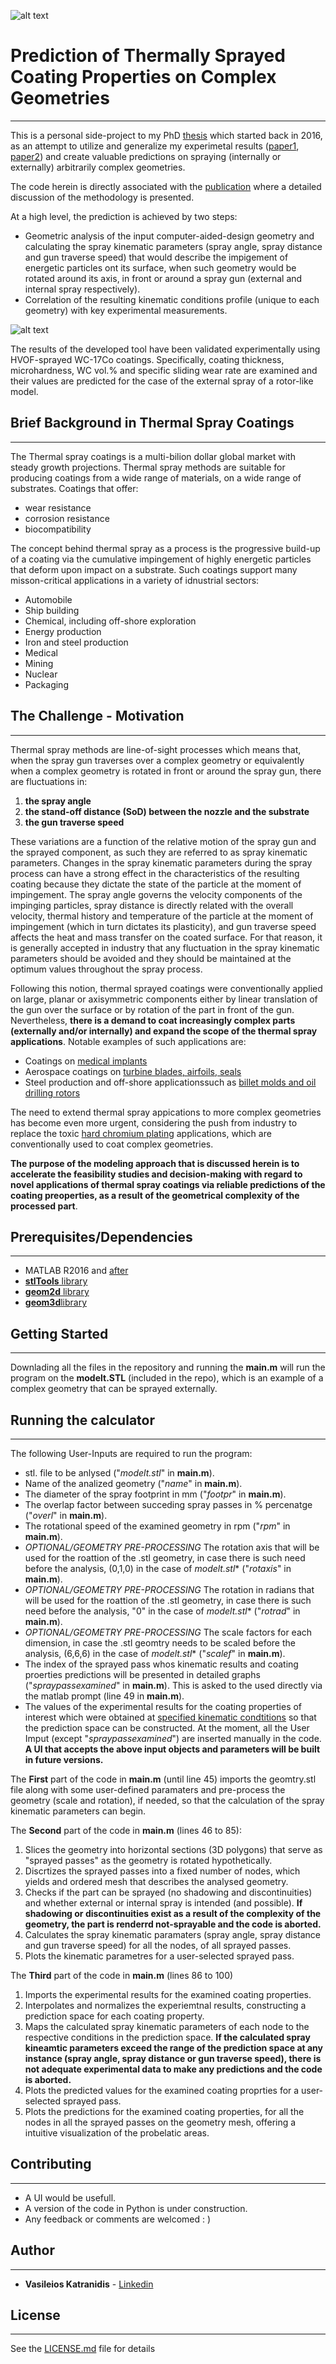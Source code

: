 
![alt text](https://avatars2.githubusercontent.com/u/26812832?s=400&u=f4f2ba2f5babea6f0dd0885817a10cb6306d2ea6&v=4 "")


# Prediction of Thermally Sprayed Coating Properties on Complex Geometries 
***


This is a personal side-project to my PhD [thesis](http://epubs.surrey.ac.uk/847080/1/revised%20Thesis%20V4%20KATRANIDIS%20VASILEIOS.pdf) which started back in 2016, as an attempt to utilize and generalize my experimetal results ([paper1](https://www.sciencedirect.com/science/article/pii/S0257897217300166), [paper2](https://www.sciencedirect.com/science/article/pii/S0257897217309131)) and create valuable predictions on spraying (internally or externally) arbitrarily complex geometries.


The code herein is directly associated with the [publication](https://link.springer.com/article/10.1007/s11666-018-0739-6) where a detailed discussion of the methodology is presented.

At a high level, the prediction is achieved by two steps:
* Geometric analysis of the input computer-aided-design geometry and calculating the spray kinematic parameters (spray angle, spray distance and gun traverse speed) that would describe the impigement of energetic particles ont its surface, when such geometry would be rotated around its axis, in front or around a spray gun (external and internal spray respectively).
* Correlation of the resulting kinematic conditions profile (unique to each geometry) with key experimental measurements.


![alt text](https://media.springernature.com/lw785/springer-static/image/art%3A10.1007%2Fs11666-018-0739-6/MediaObjects/11666_2018_739_Fig1_HTML.png "High level functionality of the application")




The results of the developed tool have been validated experimentally using HVOF-sprayed WC-17Co coatings. Specifically, coating thickness, microhardness, WC vol.% and specific sliding wear rate are examined and their values are predicted for the case of the external spray of a rotor-like model.
 

## Brief Background in Thermal Spray Coatings
***

The Thermal spray coatings is a multi-bilion dollar global market with steady growth projections. Thermal spray methods are suitable for producing coatings from a wide range of materials, on a wide range of substrates. Coatings that offer:
* wear resistance
* corrosion resistance
* biocompatibility

The concept behind thermal spray as a process is the progressive build-up of a coating via the cumulative impingement of highly energetic particles that deform upon impact on a substrate. Such coatings support many misson-critical applications in a variety of idnustrial sectors:
* Automobile
* Ship building
* Chemical, including off-shore exploration
* Energy production
* Iron and steel production
* Medical
* Mining
* Nuclear
* Packaging 


## The Challenge - Motivation
***
Thermal spray methods are line-of-sight processes which means that, when the spray gun traverses over a complex geometry or equivalently when a complex geometry is rotated in front or around the spray gun, there are fluctuations in:
1. **the spray angle**
2. **the stand-off distance (SoD) between the nozzle and the substrate**
3. **the gun traverse speed**

These variations are a function of the relative motion of the spray gun and the sprayed component, as such they are referred to as spray kinematic parameters. Changes in the spray kinematic parameters during the spray process can have a strong effect in the characteristics of the resulting coating because they dictate the state of the particle at the moment of impingement. The spray angle governs the velocity components of the impinging particles, spray distance is directly related with the overall velocity, thermal history and temperature of the particle at the moment of impingement (which in turn dictates its plasticity), 
and gun traverse speed affects the heat and mass transfer on the coated surface. For that reason, it is generally accepted in industry that any fluctuation in the spray kinematic parameters should be avoided and they should be maintained at the optimum values throughout the spray process.

Following this notion, thermal sprayed coatings were conventionally applied on large, planar or axisymmetric components either by linear translation of the gun over the surface or by rotation of the part in front of the gun. Nevertheless, **there is a demand to coat increasingly complex parts (externally and/or internally) and expand the scope of the thermal spray applications**. Notable examples of such applications are:

* Coatings on [medical implants](https://www.ncbi.nlm.nih.gov/pubmed/26810376)
* Aerospace coatings on [turbine blades, airfoils, seals](https://www.springer.com/la/book/9780387283197)
* Steel production and off-shore applicationssuch as [billet molds and oil drilling rotors](https://www.researchgate.net/publication/223936718_Novel_composite_coating_technology_in_primary_and_conversion_industry_applications)

The need to extend thermal spray appications to more complex geometries has become even more urgent, considering the push from industry to replace the toxic [hard chromium plating](https://en.wikipedia.org/wiki/Chrome_plating) applications, which are conventionally used to coat complex geometries.

**The purpose of the modeling approach that is discussed herein is to accelerate the feasibility studies and decision-making with regard to novel applications of thermal spray coatings via reliable predictions of the coating preoperties, as a result of the geometrical complexity of the processed part**.

## Prerequisites/Dependencies
***

* MATLAB R2016 and [after](https://uk.mathworks.com/downloads/)
* [**stlTools** library](https://uk.mathworks.com/matlabcentral/fileexchange/51200-stltools)
* [**geom2d** library](https://uk.mathworks.com/matlabcentral/fileexchange/7844-geom2d)
* [**geom3d**library](https://uk.mathworks.com/matlabcentral/fileexchange/24484-geom3d?s_tid=FX_rc1_behav)



## Getting Started
***
Downlading all the files in the repository and running the **main.m** will run the program on the **modelt.STL** (included in the repo), which is an example of a complex geometry that can be sprayed externally.

## Running the calculator
***
The following User-Inputs are required to run the program:
* stl. file to be anlysed ("*modelt.stl*" in **main.m**).
* Name of the analized geometry ("*name*" in **main.m**).
* The diameter of the spray footprint in mm ("*footpr*" in **main.m**).
* The overlap factor between succeding spray passes in % percenatge ("*overl*" in **main.m**).
* The rotational speed of the examined geometry in rpm ("*rpm*" in **main.m**).
* *OPTIONAL/GEOMETRY PRE-PROCESSING* The rotation axis that will be used for the roattion of the .stl geometry, in case there is such need before the analysis, (0,1,0) in the case of *modelt.stl** ("*rotaxis*" in **main.m**).
* *OPTIONAL/GEOMETRY PRE-PROCESSING* The rotation in radians that will be used for the roattion of the .stl geometry, in case there is such need before the analysis, "0" in the case of *modelt.stl** ("*rotrad*" in **main.m**).
* *OPTIONAL/GEOMETRY PRE-PROCESSING* The scale factors for each dimension, in case the .stl geomtry needs to be scaled before the analysis, (6,6,6) in the case of *modelt.stl** ("*scalef*" in **main.m**).
* The index of the sprayed pass whos kinematic results and coating proerties predictions will be presented in detailed graphs ("*spraypassexamined*" in **main.m**). This is asked to the used directly via the matlab prompt (line 49 in **main.m**).
* The values of the experimental results for the coating properties of interest which were obtained at [specified kinematic condtitions](https://link.springer.com/article/10.1007/s11666-018-0739-6) so that the prediction space can be constructed.
At the moment, all the User Imput (except "*spraypassexamined*") are inserted manually in the code. **A UI that accepts the above input objects and parameters will be built in future versions.**


The **First** part of the code in **main.m** (until line 45) imports the geomtry.stl file along with some user-defined paramaters and pre-process the geometry (scale and rotation), if needed, so that the calculation of the spray kinematic parameters can begin.

The **Second** part of the code in **main.m** (lines 46 to 85):
1. Slices the geometry into horizontal sections (3D polygons) that serve as "sprayed passes" as the geometry is rotated hypothetically.
2. Discrtizes the sprayed passes into a fixed number of nodes, which yields and ordered mesh that describes the analysed geometry.
3. Checks if the part can be sprayed (no shadowing and discontinuities) and whether external or internal spray is intended (and possible). **If shadowing or discontinuities exist as a result of the complexity of the geometry, the part is renderrd not-sprayable and the code is aborted.**
4. Calculates the spray kinematic paramaters (spray angle, spray distance and gun traverse speed) for all the nodes, of all sprayed passes.
5. Plots the kinematic parametres for a user-selected sprayed pass.

The **Third** part of the code in **main.m** (lines 86 to 100)
1. Imports the experimental results for the examined coating properties.
2. Interpolates and normalizes the experiemtnal results, constructing a prediction space for each coating property.
3. Maps the calculated spray kinematic parameters of each node to the respective conditions in the prediction space. **If the calculated spray kineamtic parameters exceed the range of the prediction space at any instance (spray angle, spray distance or gun traverse speed), there is not adequate experimental data to make any predictions and the code is aborted.**
4. Plots the predicted values for the examined coating proprties for a user-selected sprayed pass.
5. Plots the predictions for the examined coating properties, for all the nodes in all the sprayed passes on the geometry mesh, offering a intuitive visualization of the probelatic areas.


## Contributing
*** 
* A UI would be usefull.
* A version  of the code in Python is under construction.
* Any feedback or comments are welcomed : )


## Author
***
* **Vasileios Katranidis** - [Linkedin](https://www.linkedin.com/in/vasiliskatranidis/)


## License
***
See the [LICENSE.md](LICENSE.md) file for details




